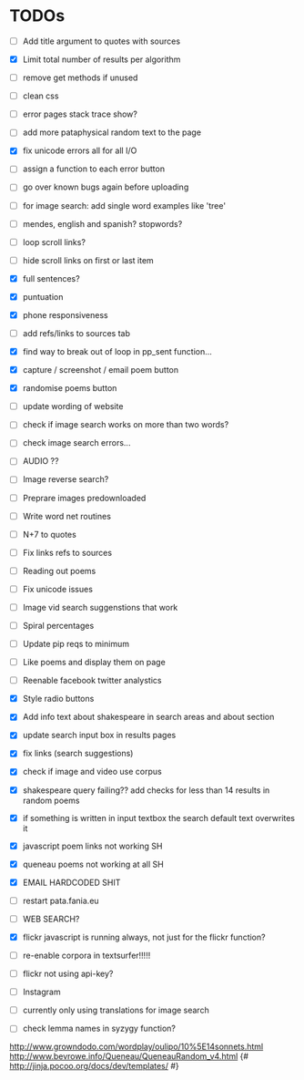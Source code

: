 # TODOs

- [ ] Add title argument to quotes with sources
- [x] Limit total number of results per algorithm
- [ ] remove get methods if unused
- [ ] clean css
- [ ] error pages stack trace show?
- [ ] add more pataphysical random text to the page
- [x] fix unicode errors all for all I/O
- [ ] assign a function to each error button
- [ ] go over known bugs again before uploading
- [ ] for image search: add single word examples like 'tree'
- [ ] mendes, english and spanish? stopwords?
- [ ] loop scroll links?
- [ ] hide scroll links on first or last item
- [x] full sentences?
- [x] puntuation
- [x] phone responsiveness
- [ ] add refs/links to sources tab
- [x] find way to break out of loop in pp_sent function...
- [x] capture / screenshot / email poem button
- [x] randomise poems button
- [ ] update wording of website
- [ ] check if image search works on more than two words?
- [ ] check image search errors...
- [ ] AUDIO ??
- [ ] Image reverse search?
- [ ] Preprare images predownloaded
- [ ] Write word net routines
- [ ] N+7 to quotes
- [ ] Fix links refs to sources
- [ ] Reading out poems
- [ ] Fix unicode issues
- [ ] Image vid search suggenstions that work
- [ ] Spiral percentages
- [ ] Update pip reqs to minimum
- [ ] Like poems and display them on page
- [ ] Reenable facebook twitter analystics
- [x] Style radio buttons
- [x] Add info text about shakespeare in search areas and about section
- [x] update search input box in results pages
- [x] fix links (search suggestions)
- [x] check if image and video use corpus
- [x] shakespeare query failing?? add checks for less than 14 results in random poems
- [x] if something is written in input textbox the search default text overwrites it
- [x] javascript poem links not working SH
- [x] queneau poems not working at all SH
- [x] EMAIL HARDCODED SHIT
- [ ] restart pata.fania.eu
- [ ] WEB SEARCH?
- [x] flickr javascript is running always, not just for the flickr function?
- [ ] re-enable corpora in textsurfer!!!!!
- [ ] flickr not using api-key?
- [ ] Instagram
- [ ] currently only using translations for image search
- [ ] check lemma names in syzygy function?


http://www.growndodo.com/wordplay/oulipo/10%5E14sonnets.html
http://www.bevrowe.info/Queneau/QueneauRandom_v4.html
{# http://jinja.pocoo.org/docs/dev/templates/ #}
